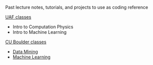 Past lecture notes, tutorials, and projects to use as coding reference

[UAF classes](UAF.md)
- Intro to Computation Physics 
- Intro to Machine Learning

[CU Boulder classes](CUB.md)
- [Data Mining](CUB-DataMining/DataMining.md)
- [Machine Learning](CUB-ML/CUB-ML.md)